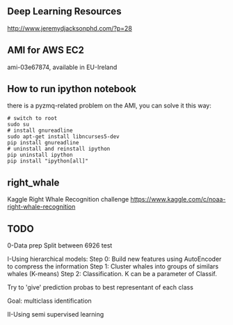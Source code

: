 ## Deep Learning Resources
http://www.jeremydjacksonphd.com/?p=28

## AMI for AWS EC2
ami-03e67874, available in EU-Ireland

## How to run ipython notebook
there is a pyzmq-related problem on the AMI, you can solve it this way:
```
# switch to root
sudo su
# install gnureadline
sudo apt-get install libncurses5-dev
pip install gnureadline
# uninstall and reinstall ipython
pip uninstall ipython
pip install "ipython[all]"
```

## right_whale
Kaggle Right Whale Recognition challenge https://www.kaggle.com/c/noaa-right-whale-recognition

## TODO
0-Data prep
Split between 
6926 test

I-Using hierarchical models: 
Step 0: Build new features using AutoEncoder to compress the information
Step 1: Cluster whales into groups of similars whales (K-means)
Step 2: Classification. K can be a parameter of Classif.

Try to 'give' prediction probas to best representant of each class

Goal: multiclass identification 


II-Using semi supervised learning
